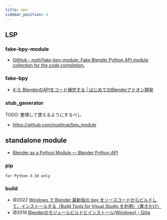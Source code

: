 ```yaml
---
title: dev
sidebar_position: 4
---
```


## LSP

### fake-bpy-module
- [GitHub - nutti/fake-bpy-module: Fake Blender Python API module collection for the code completion.](https://github.com/nutti/fake-bpy-module)
### fake-bpy
- [4-3. BlenderのAPIをコード補完する | はじめてのBlenderアドオン開発](https://colorful-pico.net/introduction-to-addon-development-in-blender/2.8/html/chapter_04/03_Code_Complete_Blender_API.html)

### stub_generator

TODO: 整理して使えるようにするべし

- https://github.com/ousttrue/bpy_module

## standalone module

- [Blender as a Python Module — Blender Python API](https://docs.blender.org/api/current/info_advanced_blender_as_bpy.html)

### pip
`for Python-3.10 only`

### build
- @2022 [Windows で Blender 最新版の bpy をソースコードからビルドして、インストールする（Build Tools for Visual Studio を利用）（書きかけ）](https://www.kkaneko.jp/tools/win/bpy.html)
- @2018 [Blenderのモジュールビルドとインストール(Windows) - Qiita](https://qiita.com/ousttrue/items/db68f5a1939fd3a9d982)

